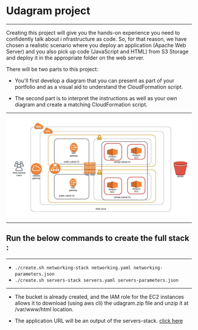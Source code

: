 # Udagram project
--------
Creating this project will give you the hands-on experience you need to confidently talk about i
nfrastructure as code. So, for that reason, we have chosen a realistic scenario where you deploy an application
(Apache Web Server) and you also pick up code (JavaScript and HTML) from S3 Storage and deploy it in the appropriate 
folder on the web server.

There will be two parts to this project:
* You'll first develop a diagram that you can present as part of your portfolio and as a visual aid to understand the
   CloudFormation script.
   
* The second part is to interpret the instructions as well as your own diagram and create a matching CloudFormation script.

----------

![alt text](aws_diagram.jpeg)

---------

## Run the below commands to create the full stack : 
---------
* `./create.sh networking-stack networking.yaml networking-parameters.json` 
* `./create.sh servers-stack servers.yaml servers-parameters.json`
---------

* The bucket is already created, and the IAM role for the EC2 instances allows it to download
    (using aws cli) the udagram.zip file and unzip it at /var/www/html location.
    
* The application URL will be an output of the servers-stack. [click here](http://serve-WebAp-XEZZ9ZCO2Y9-144595670.us-west-2.elb.amazonaws.com)



